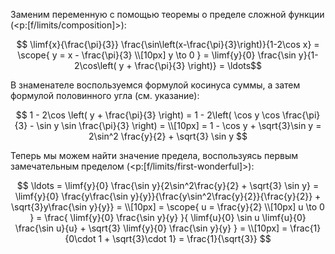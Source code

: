 Заменим переменную с помощью теоремы о пределе сложной функции (<p:[f/limits/composition]>):

$$ \limf{x}{\frac{\pi}{3}} \frac{\sin\left(x-\frac{\pi}{3}\right)}{1-2\cos x} = \scope{ y = x - \frac{\pi}{3} \\[10px] y \to 0 } = \limf{y}{0} \frac{\sin y}{1-2\cos\left( y + \frac{\pi}{3} \right)} = \ldots$$

В знаменателе воспользуемся формулой косинуса суммы, а затем формулой половинного угла (см. указание):

$$ 1 - 2\cos \left( y + \frac{\pi}{3} \right) = 1 - 2\left( \cos y \cos \frac{\pi}{3} - \sin y \sin \frac{\pi}{3} \right) = \\[10px] = 1 - \cos y + \sqrt{3}\sin y = 2\sin^2 \frac{y}{2} + \sqrt{3} \sin y $$

Теперь мы можем найти значение предела, воспользуясь первым замечательным пределом (<p:[f/limits/first-wonderful]>):

$$ \ldots = \limf{y}{0} \frac{\sin y}{2\sin^2\frac{y}{2} + \sqrt{3} \sin y} = \limf{y}{0} \frac{y\frac{\sin y}{y}}{\frac{y\sin^2\frac{y}{2}}{\frac{y}{2}} + \sqrt{3}y\frac{\sin y}{y}} = \\[10px] = \scope{ u = \frac{y}{2} \\[10px] u \to 0 } = \frac{ \limf{y}{0} \frac{\sin y}{y} }{ \limf{u}{0} \sin u \limf{u}{0} \frac{\sin u}{u} + \sqrt{3} \limf{y}{0} \frac{\sin y}{y} } = \\[10px] = \frac{1}{0\cdot 1 + \sqrt{3}\cdot 1} = \frac{1}{\sqrt{3}} $$